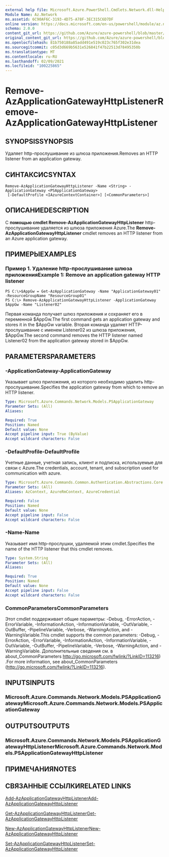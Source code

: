 ```yaml
---
external help file: Microsoft.Azure.PowerShell.Cmdlets.Network.dll-Help.xml
Module Name: Az.Network
ms.assetid: 6C90AF6C-3193-4D75-A78F-3EC315C6D7DF
online version: https://docs.microsoft.com/en-us/powershell/module/az.network/remove-azapplicationgatewayhttplistener
schema: 2.0.0
content_git_url: https://github.com/Azure/azure-powershell/blob/master/src/Network/Network/help/Remove-AzApplicationGatewayHttpListener.md
original_content_git_url: https://github.com/Azure/azure-powershell/blob/master/src/Network/Network/help/Remove-AzApplicationGatewayHttpListener.md
ms.openlocfilehash: 81b750188a85add491e519c023c765f302e31dea
ms.sourcegitcommit: c05d3d669b5631e526841f47b22513d78495350b
ms.translationtype: MT
ms.contentlocale: ru-RU
ms.lasthandoff: 02/09/2021
ms.locfileid: "100225865"
---
```

# <span data-ttu-id="252d6-101">Remove-AzApplicationGatewayHttpListener</span><span class="sxs-lookup"><span data-stu-id="252d6-101">Remove-AzApplicationGatewayHttpListener</span></span>

## <span data-ttu-id="252d6-102">SYNOPSIS</span><span class="sxs-lookup"><span data-stu-id="252d6-102">SYNOPSIS</span></span>
<span data-ttu-id="252d6-103">Удаляет http-прослушивание из шлюза приложения.</span><span class="sxs-lookup"><span data-stu-id="252d6-103">Removes an HTTP listener from an application gateway.</span></span>

## <span data-ttu-id="252d6-104">СИНТАКСИС</span><span class="sxs-lookup"><span data-stu-id="252d6-104">SYNTAX</span></span>

```
Remove-AzApplicationGatewayHttpListener -Name <String> -ApplicationGateway <PSApplicationGateway>
 [-DefaultProfile <IAzureContextContainer>] [<CommonParameters>]
```

## <span data-ttu-id="252d6-105">ОПИСАНИЕ</span><span class="sxs-lookup"><span data-stu-id="252d6-105">DESCRIPTION</span></span>
<span data-ttu-id="252d6-106">С **помощью cmdlet Remove-AzApplicationGatewayHttpListener** http-прослушивание удаляется из шлюза приложения Azure.</span><span class="sxs-lookup"><span data-stu-id="252d6-106">The **Remove-AzApplicationGatewayHttpListener** cmdlet removes an HTTP listener from an Azure application gateway.</span></span>

## <span data-ttu-id="252d6-107">ПРИМЕРЫ</span><span class="sxs-lookup"><span data-stu-id="252d6-107">EXAMPLES</span></span>

### <span data-ttu-id="252d6-108">Пример 1. Удаление http-прослушивание шлюза приложения</span><span class="sxs-lookup"><span data-stu-id="252d6-108">Example 1: Remove an application gateway HTTP listener</span></span>
```
PS C:\>$AppGw = Get-AzApplicationGateway -Name "ApplicationGateway01" -ResourceGroupName "ResourceGroup01"
PS C:\> Remove-AzApplicationGatewayHttpListener -ApplicationGateway $AppGw -Name "Listener02"
```

<span data-ttu-id="252d6-109">Первая команда получает шлюз приложения и сохраняет его в переменной $AppGw.</span><span class="sxs-lookup"><span data-stu-id="252d6-109">The first command gets an application gateway and stores it in the $AppGw variable.</span></span>
<span data-ttu-id="252d6-110">Вторая команда удаляет HTTP-прослушивание с именем Listener02 из шлюза приложения, $AppGw.</span><span class="sxs-lookup"><span data-stu-id="252d6-110">The second command removes the HTTP listener named Listener02 from the application gateway stored in $AppGw.</span></span>

## <span data-ttu-id="252d6-111">PARAMETERS</span><span class="sxs-lookup"><span data-stu-id="252d6-111">PARAMETERS</span></span>

### <span data-ttu-id="252d6-112">-ApplicationGateway</span><span class="sxs-lookup"><span data-stu-id="252d6-112">-ApplicationGateway</span></span>
<span data-ttu-id="252d6-113">Указывает шлюз приложения, из которого необходимо удалить http-прослушивание.</span><span class="sxs-lookup"><span data-stu-id="252d6-113">Specifies the application gateway from which to remove an HTTP listener.</span></span>

```yaml
Type: Microsoft.Azure.Commands.Network.Models.PSApplicationGateway
Parameter Sets: (All)
Aliases:

Required: True
Position: Named
Default value: None
Accept pipeline input: True (ByValue)
Accept wildcard characters: False
```

### <span data-ttu-id="252d6-114">-DefaultProfile</span><span class="sxs-lookup"><span data-stu-id="252d6-114">-DefaultProfile</span></span>
<span data-ttu-id="252d6-115">Учетные данные, учетная запись, клиент и подписка, используемые для связи с Azure.</span><span class="sxs-lookup"><span data-stu-id="252d6-115">The credentials, account, tenant, and subscription used for communication with azure.</span></span>

```yaml
Type: Microsoft.Azure.Commands.Common.Authentication.Abstractions.Core.IAzureContextContainer
Parameter Sets: (All)
Aliases: AzContext, AzureRmContext, AzureCredential

Required: False
Position: Named
Default value: None
Accept pipeline input: False
Accept wildcard characters: False
```

### <span data-ttu-id="252d6-116">-Name</span><span class="sxs-lookup"><span data-stu-id="252d6-116">-Name</span></span>
<span data-ttu-id="252d6-117">Указывает имя http-прослушки, удаляемой этим cmdlet.</span><span class="sxs-lookup"><span data-stu-id="252d6-117">Specifies the name of the HTTP listener that this cmdlet removes.</span></span>

```yaml
Type: System.String
Parameter Sets: (All)
Aliases:

Required: True
Position: Named
Default value: None
Accept pipeline input: False
Accept wildcard characters: False
```

### <span data-ttu-id="252d6-118">CommonParameters</span><span class="sxs-lookup"><span data-stu-id="252d6-118">CommonParameters</span></span>
<span data-ttu-id="252d6-119">Этот cmdlet поддерживает общие параметры: -Debug, -ErrorAction, -ErrorVariable, -InformationAction, -InformationVariable, -OutVariable, -OutBuffer, -PipelineVariable, -Verbose, -WarningAction, and -WarningVariable.</span><span class="sxs-lookup"><span data-stu-id="252d6-119">This cmdlet supports the common parameters: -Debug, -ErrorAction, -ErrorVariable, -InformationAction, -InformationVariable, -OutVariable, -OutBuffer, -PipelineVariable, -Verbose, -WarningAction, and -WarningVariable.</span></span> <span data-ttu-id="252d6-120">Дополнительные сведения см. в about_CommonParameters http://go.microsoft.com/fwlink/?LinkID=113216) .</span><span class="sxs-lookup"><span data-stu-id="252d6-120">For more information, see about_CommonParameters (http://go.microsoft.com/fwlink/?LinkID=113216).</span></span>

## <span data-ttu-id="252d6-121">INPUTS</span><span class="sxs-lookup"><span data-stu-id="252d6-121">INPUTS</span></span>

### <span data-ttu-id="252d6-122">Microsoft.Azure.Commands.Network.Models.PSApplicationGateway</span><span class="sxs-lookup"><span data-stu-id="252d6-122">Microsoft.Azure.Commands.Network.Models.PSApplicationGateway</span></span>

## <span data-ttu-id="252d6-123">OUTPUTS</span><span class="sxs-lookup"><span data-stu-id="252d6-123">OUTPUTS</span></span>

### <span data-ttu-id="252d6-124">Microsoft.Azure.Commands.Network.Models.PSApplicationGatewayHttpListener</span><span class="sxs-lookup"><span data-stu-id="252d6-124">Microsoft.Azure.Commands.Network.Models.PSApplicationGatewayHttpListener</span></span>

## <span data-ttu-id="252d6-125">ПРИМЕЧАНИЯ</span><span class="sxs-lookup"><span data-stu-id="252d6-125">NOTES</span></span>

## <span data-ttu-id="252d6-126">СВЯЗАННЫЕ ССЫЛКИ</span><span class="sxs-lookup"><span data-stu-id="252d6-126">RELATED LINKS</span></span>

[<span data-ttu-id="252d6-127">Add-AzApplicationGatewayHttpListener</span><span class="sxs-lookup"><span data-stu-id="252d6-127">Add-AzApplicationGatewayHttpListener</span></span>](./Add-AzApplicationGatewayHttpListener.md)

[<span data-ttu-id="252d6-128">Get-AzApplicationGatewayHttpListener</span><span class="sxs-lookup"><span data-stu-id="252d6-128">Get-AzApplicationGatewayHttpListener</span></span>](./Get-AzApplicationGatewayHttpListener.md)

[<span data-ttu-id="252d6-129">New-AzApplicationGatewayHttpListener</span><span class="sxs-lookup"><span data-stu-id="252d6-129">New-AzApplicationGatewayHttpListener</span></span>](./New-AzApplicationGatewayHttpListener.md)

[<span data-ttu-id="252d6-130">Set-AzApplicationGatewayHttpListener</span><span class="sxs-lookup"><span data-stu-id="252d6-130">Set-AzApplicationGatewayHttpListener</span></span>](./Set-AzApplicationGatewayHttpListener.md)


